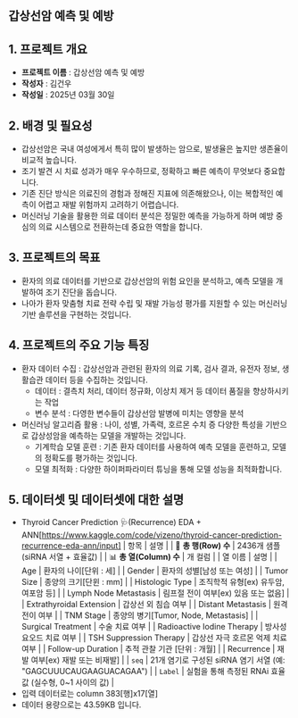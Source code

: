 ## 갑상선암 예측 및 예방

## 1. 프로젝트 개요
- **프로젝트 이름** : 갑상선암 예측 및 예방
- **작성자** : 김건우
- **작성일** : 2025년 03월 30일

## 2. 배경 및 필요성
- 갑상선암은 국내 여성에게서 특히 많이 발생하는 암으로, 발생율은 높지만 생존율이 비교적 높습니다.
- 조기 발견 시 치료 성과가 매우 우수하므로, 정확하고 빠른 예측이 무엇보다 중요합니다.
- 기존 진단 방식은 의료진의 경험과 정해진 지표에 의존해왔으나, 이는 복합적인 예측이 어렵고 재발 위험까지 고려하기 어렵습니다.
- 머신러닝 기술을 활용한 의료 데이터 분석은 정밀한 예측을 가능하게 하며 예방 중심의 의료 시스템으로 전환하는데 중요한 역할을 합니다. 

## 3. 프로젝트의 목표
- 환자의 의료 데이터를 기반으로 갑상선암의 위험 요인을 분석하고, 예측 모델을 개발하여 조기 진단을 돕습니다.
- 나아가 환자 맞춤형 치료 전략 수립 및 재발 가능성 평가를 지원할 수 있는 머신러닝 기반 솔루션을 구현하는 것입니다. 

## 4. 프로젝트의 주요 기능 특징
- 환자 데이터 수집 : 갑상선암과 관련된 환자의 의료 기록, 검사 결과, 유전자 정보, 생활습관 데이터 등을 수집하는 것입니다.
   - 데이터 : 결측치 처리, 데이터 정규화, 이상치 제거 등 데이터 품질을 향상하시키는 작업
   - 변수 분석 : 다영한 변수들이 갑상선암 발병에 미치는 영향을 분석
- 머신러닝 알고리즘 활용 : 나이, 성별, 가족력, 호르몬 수치 증 다양한 특성을 기반으로 갑상성암을 예측하는 모델을 개발하는 것입니다.
   - 기계학습 모델 훈련 : 기존 환자 데이터를 사용하여 예측 모델을 훈련하고, 모델의 정확도를 평가하는 것입니다. 
   - 모델 최적화 : 다양한 하이퍼파라미터 튜닝을 통해 모델 성능을 최적화합니다.

## 5. 데이터셋 및 데이터셋에 대한 설명 
- Thyroid Cancer Prediction 🩺(Recurrence) EDA + ANN[https://www.kaggle.com/code/vizeno/thyroid-cancer-prediction-recurrence-eda-ann/input] 
| 항목                   | 설명                                                   |
| 🔢 **총 행(Row) 수**    | 2436개 샘플 (siRNA 서열 + 효율값)                            |
| 📊 **총 열(Column) 수** | 개 컬럼                                                |
| 열 이름                 | 설명                                                   |
| Age            | 환자의 나이[단위 : 세]                                               |
| Gender             | 환자의 성별[남성 또는 여성]                                               |
| Tumor Size             | 종양의 크기[단윈 : mm]                                          |
| Histologic Type             | 조직학적 유형[ex) 유두암, 여포암 등]                                               |
| Lymph Node Metastasis             | 림프절 전이 여부[ex) 있음 또는 없음]                                               |
| Extrathyroidal Extension             | 갑상선 외 침습 여부                                               |
| Distant Metastasis             | 원격 전이 여부                                               |
| TNM Stage             | 종양의 병기[Tumor, Node, Metastasis]                                               |
| Surgical Treatment            | 수술 치료 여부                                               |
| Radioactive Iodine Therapy           | 방사성 요오드 치료 여부                                               |
| TSH Suppression Therapy             | 갑상선 자극 호르몬 억제 치료 여부                                               |
| Follow-up Duration             | 추적 관찰 기관 [단위 : 개월]                                               |
| Recurrence            | 재발 여부[ex) 재발 또는 비재발]                                               |
| `seq`                | 21개 염기로 구성된 siRNA 염기 서열 (예: "GAGCUUUCAUGAAGUACAGAA") |
| `Label`              | 실험을 통해 측정된 RNAi 효율값 (실수형, 0\~1 사이의 값)                |
- 입력 데이터로는 column 383[행]x17[열]
- 데이터 용량으로는 43.59KB 입니다.





  


